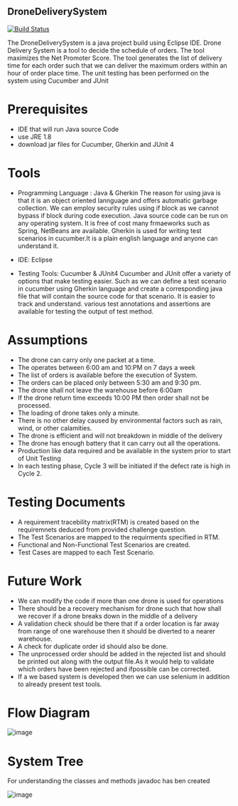 ## DroneDeliverySystem

[![Build Status](https://travis-ci.org/joemccann/dillinger.svg?branch=master)](https://travis-ci.org/joemccann/dillinger)

The DroneDeliverySystem is a java project build using Eclipse IDE. Drone Delivery System is a tool to decide the schedule of orders. The tool maximizes the Net Promoter Score. The tool generates the list of delivery time for each order such that we can deliver the maximum orders within an hour of order place time.
The unit testing has been performed on the system using Cucumber and JUnit

# Prerequisites
- IDE that will run Java source Code
- use JRE 1.8
- download jar files for Cucumber, Gherkin and JUnit 4

# Tools
- Programming Language : Java & Gherkin
  The reason for using java is that it is an object oriented lannguage and offers automatic garbage collection.
  We can employ security rules using if block as we cannot bypass if block during code execution.
  Java source code can be run on any operating system.
  It is free of cost many frmaeworks such as Spring, NetBeans are available.
  Gherkin is used for writing test scenarios in cucumber.It is a plain english language and anyone can understand it.
  
 - IDE: Eclipse
 - Testing Tools: Cucumber & JUnit4
   Cucumber and JUnit offer a variety of options that make testing easier. Such as we can define a test scenario in cucumber using     Gherkin language and create a corresponding java file that will contain the source code for that scenario.
   It is easier to track and understand.
   various test annotations and assertions are available for testing the output of test method.
  
  
# Assumptions

-	The drone can carry only one packet at a time.
-	The operates between 6:00 am and 10:PM on 7 days a week
-	The list of orders is available before the execution of System.
-	The orders can be placed only between 5:30 am and 9:30 pm.
-	The drone shall not leave the warehouse before 6:00am
-	If the drone return time exceeds 10:00 PM then order shall not be processed.
-	The loading of drone takes only a minute.
-	There is no other delay caused by environmental factors such as rain, wind, or other calamities.
-	The drone is efficient and will not breakdown in middle of the delivery
- The drone has enough battery that it can carry out all the operations. 
-	Production like data required and be available in the system prior to start of Unit Testing
-	In each testing phase, Cycle 3 will be initiated if the defect rate is high in Cycle 2.

# Testing Documents
 
 - A requirement tracebility matrix(RTM) is created based on the requiremnets deduced from provided challenge question.
 - The Test Scenarios are mapped to the requirments specified in RTM.
 - Functional and Non-Functional Test Scenarios are created.
 - Test Cases are mapped to each Test Scenario.
 
 # Future Work
 
 - We can modify the code if more than one drone is used for operations
 - There should be a recovery mechanism for drone such that how shall we recover if a drone breaks down in the middle of a delivery
 - A validation check should be there that if a order location is far away from range of one warehouse then it should be diverted to a nearer warehouse.
 - A check for duplicate order id should also be done.
 - The unprocessed order should be added in the rejected list and should be printed out along with the output file.As it would help to validate which orders have been rejected and ifpossible can be corrected.
 - If a we based system is developed then we can use selenium in addition to already present test tools.
 
 # Flow Diagram 
![image](https://user-images.githubusercontent.com/51058934/58605131-c7af3680-8264-11e9-9976-5df51f5bc7ad.png)

 # System Tree
 For understanding the classes and methods javadoc has ben created

![image](https://user-images.githubusercontent.com/51058934/58605468-d5b18700-8265-11e9-8915-d7e904709696.png)









